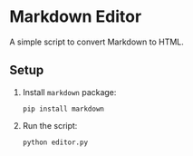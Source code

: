 # Markdown Editor

A simple script to convert Markdown to HTML.

## Setup
1. Install `markdown` package:
   ```
   pip install markdown
   ```
2. Run the script:
   ```
   python editor.py
   ```
